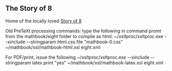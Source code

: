 ## The Story of 8

Home of the locally loved [Story of 8](https://mphitchman.com/eight)



Old PreTeXt processing commands:
type the following in command promt from the mathbook/eight folder to compile as html: 
    ~/xsltproc/xsltproc.exe  --xinclude --stringparam html.css.file "mathbook-0.css"  ~/mathbook/xsl/mathbook-html.xsl eight.xml   

For PDF/print, issue the following 
    ~/xsltproc/xsltproc.exe --xinclude --stringparam latex.print "yes" ~/mathbook/xsl/mathbook-latex.xsl eight.xml 
